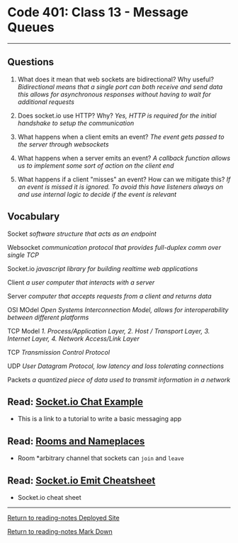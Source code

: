 # Code 401: Class 13 - Message Queues

***

## Questions

1. What does it mean that web sockets are bidirectional? Why useful? *Bidirectional means that a single port can both receive and send data this allows for asynchronous responses without having to wait for additional requests*

2. Does socket.io use HTTP? Why? *Yes, HTTP is required for the initial handshake to setup the communication*

3. What happens when a client emits an event? *The event gets passed to the server through websockets*

4. What happens when a server emits an event? *A callback function allows us to implement some sort of action on the client end*

5. What happens if a client "misses" an event? How can we mitigate this? *If an event is missed it is ignored. To avoid this have listeners always on and use internal logic to decide if the event is relevant*

## Vocabulary

Socket *software structure that acts as an endpoint*

Websocket *communication protocol that provides full-duplex comm over single TCP*

Socket.io *javascript library for building realtime web applications*

Client *a user computer that interacts with a server*

Server *computer that accepts requests from a client and returns data*

OSI MOdel *Open Systems Interconnection Model, allows for interoperability between different platforms*

TCP Model *1. Process/Application Layer, 2. Host / Transport Layer, 3. Internet Layer, 4. Network Access/Link Layer*

TCP *Transmission Control Protocol*

UDP *User Datagram Protocol, low latency and loss tolerating connections*

Packets *a quantized piece of data used to transmit information in a network*

## Read: [Socket.io Chat Example](https://socket.io/get-started/chat/)

- This is a link to a tutorial to write a basic messaging app

## Read: [Rooms and Nameplaces](https://socket.io/docs/v3/rooms/index.html)

- Room *arbitrary channel that sockets can `join` and `leave`

## Read: [Socket.io Emit Cheatsheet](https://socket.io/docs/v3/emit-cheatsheet/index.html)

- Socket.io cheat sheet

***

[Return to reading-notes Deployed Site](https://simon-panek.github.io/reading-notes/)

[Return to reading-notes Mark Down](https://github.com/simon-panek/reading-notes)

